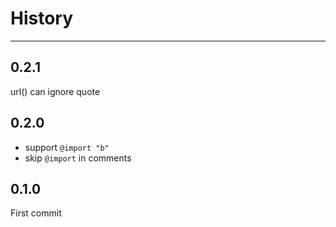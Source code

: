 # History

---

## 0.2.1

url() can ignore quote

## 0.2.0

- support `@import "b"`
- skip `@import` in comments

## 0.1.0

First commit
